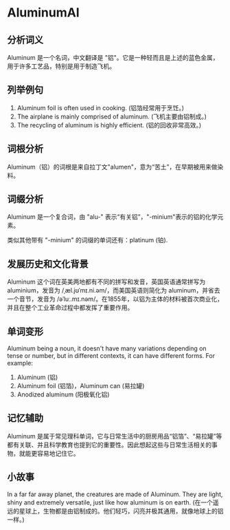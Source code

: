 # AluminumAl

## 分析词义

  

Aluminum 是一个名词，中文翻译是 "铝"。它是一种轻而且是上述的蓝色金属，用于许多工艺品，特别是用于制造飞机。

  

## 列举例句

  

1.  Aluminum foil is often used in cooking. (铝箔经常用于烹饪。)
2.  The airplane is mainly comprised of aluminum. (飞机主要由铝制成。)
3.  The recycling of aluminum is highly efficient. (铝的回收非常高效。)

  

## 词根分析

  

Aluminum（铝）的词根是来自拉丁文"alumen"，意为“苦土”，在早期被用来做染料。

  

## 词缀分析

  

Aluminum 是一个复合词，由 "alu-" 表示“有关铝”，"-minium"表示的铝的化学元素。

  

类似其他带有 "-minium" 的词缀的单词还有：platinum (铂).

  

## 发展历史和文化背景

  

Aluminum 这个词在英美两地都有不同的拼写和发音，英国英语通常拼写为 aluminium，发音为 /ˌæl.jʊˈmɪ.ni.əm/，而美国英语则简化为 aluminum，并省去一个音节，发音为 /əˈluː.mɪ.nəm/。在1855年，以铝为主体的材料被首次商业化，并且在整个工业革命过程中都发挥了重要作用。

  

## 单词变形

  

Aluminum being a noun, it doesn't have many variations depending on tense or number, but in different contexts, it can have different forms. For example:

  

1.  Aluminum (铝)
2.  Aluminum foil (铝箔)，Aluminum can (易拉罐)
3.  Anodized aluminum (阳极氧化铝)

  

## 记忆辅助

  

Aluminum 是属于常见理科单词，它与日常生活中的厨房用品“铝箔”、“易拉罐”等都有关联、并且科学教育也提到它的重要性。因此想起这些与日常生活相关的事物，就能更容易地记住它。

  

## 小故事

  

In a far far away planet, the creatures are made of Aluminum. They are light, shiny and extremely versatile, just like how aluminum is on earth. (在一个遥远的星球上，生物都是由铝制成的。他们轻巧，闪亮并极其通用，就像地球上的铝一样。)
